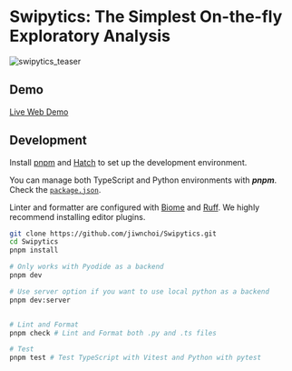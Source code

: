# Swipytics: The Simplest On-the-fly Exploratory Analysis

![swipytics_teaser](https://github.com/user-attachments/assets/de4b6261-6c01-42f8-a3aa-be808c5a072a)

## Demo

[Live Web Demo](https://jiwnchoi.github.io/Swipytics)

## Development

Install [pnpm](https://pnpm.io/installation) and [Hatch](https://hatch.pypa.io/latest/install/) to set up the development environment.

You can manage both TypeScript and Python environments with **_pnpm_**. Check the [`package.json`](https://github.com/jiwnchoi/Sequilt/blob/main/package.json).

Linter and formatter are configured with [Biome](https://biomejs.dev) and [Ruff](https://docs.astral.sh/ruff/). We highly recommend installing editor plugins.

```bash
git clone https://github.com/jiwnchoi/Swipytics.git
cd Swipytics
pnpm install

# Only works with Pyodide as a backend
pnpm dev

# Use server option if you want to use local python as a backend
pnpm dev:server


# Lint and Format
pnpm check # Lint and Format both .py and .ts files

# Test
pnpm test # Test TypeScript with Vitest and Python with pytest
```
